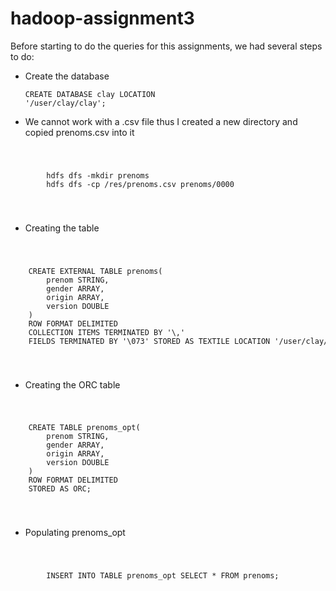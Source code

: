 # hadoop-assignment3

Before starting to do the queries for this assignments, we had several steps to do:

+ Create the database
<code><pre>CREATE DATABASE clay LOCATION '/user/clay/clay';</pre></code>

+ We cannot work with a .csv file thus I created a new directory and copied prenoms.csv into it
<code>
	<pre>
		hdfs dfs -mkdir prenoms
		hdfs dfs -cp /res/prenoms.csv prenoms/0000	
	</pre>
</code>

+ Creating the table
<code>
	<pre>
	CREATE EXTERNAL TABLE prenoms(
		prenom STRING,
		gender ARRAY<String>,
		origin ARRAY<String>,
		version DOUBLE
	)
	ROW FORMAT DELIMITED
	COLLECTION ITEMS TERMINATED BY '\,'
	FIELDS TERMINATED BY '\073' STORED AS TEXTILE LOCATION '/user/clay/prenoms';
	</pre>
</code>

+ Creating the ORC table
<code>
	<pre>
	CREATE TABLE prenoms_opt(
		prenom STRING,
		gender ARRAY<String>,
		origin ARRAY<String>,
		version DOUBLE
	)
	ROW FORMAT DELIMITED
	STORED AS ORC;
	</pre>
</code>

+ Populating prenoms_opt
<code>
	<pre>
		INSERT INTO TABLE prenoms_opt SELECT * FROM prenoms;
	</pre>
</code>